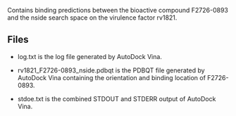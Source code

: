 Contains binding predictions between the bioactive compound F2726-0893 and the nside search space on the virulence factor rv1821.

## Files

- log.txt is the log file generated by AutoDock Vina.

- rv1821_F2726-0893_nside.pdbqt is the PDBQT file generated by AutoDock Vina containing the orientation and binding location of F2726-0893.

- stdoe.txt is the combined STDOUT and STDERR output of AutoDock Vina.

